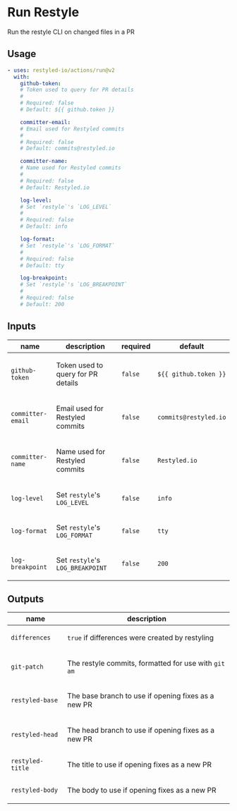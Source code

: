 # Run Restyle

Run the restyle CLI on changed files in a PR

<!-- action-docs-usage source="action.yml" project="restyled-io/actions/run" version="v2" -->

## Usage

```yaml
- uses: restyled-io/actions/run@v2
  with:
    github-token:
    # Token used to query for PR details
    #
    # Required: false
    # Default: ${{ github.token }}

    committer-email:
    # Email used for Restyled commits
    #
    # Required: false
    # Default: commits@restyled.io

    committer-name:
    # Name used for Restyled commits
    #
    # Required: false
    # Default: Restyled.io

    log-level:
    # Set `restyle`'s `LOG_LEVEL`
    #
    # Required: false
    # Default: info

    log-format:
    # Set `restyle`'s `LOG_FORMAT`
    #
    # Required: false
    # Default: tty

    log-breakpoint:
    # Set `restyle`'s `LOG_BREAKPOINT`
    #
    # Required: false
    # Default: 200
```

<!-- action-docs-usage source="action.yml" project="restyled-io/actions/run" version="v2" -->

<!-- action-docs-inputs source="action.yml" -->

## Inputs

| name              | description                                                   | required | default               |
| ----------------- | ------------------------------------------------------------- | -------- | --------------------- |
| `github-token`    | <p>Token used to query for PR details</p>                     | `false`  | `${{ github.token }}` |
| `committer-email` | <p>Email used for Restyled commits</p>                        | `false`  | `commits@restyled.io` |
| `committer-name`  | <p>Name used for Restyled commits</p>                         | `false`  | `Restyled.io`         |
| `log-level`       | <p>Set <code>restyle</code>'s <code>LOG_LEVEL</code></p>      | `false`  | `info`                |
| `log-format`      | <p>Set <code>restyle</code>'s <code>LOG_FORMAT</code></p>     | `false`  | `tty`                 |
| `log-breakpoint`  | <p>Set <code>restyle</code>'s <code>LOG_BREAKPOINT</code></p> | `false`  | `200`                 |

<!-- action-docs-inputs source="action.yml" -->

<!-- action-docs-outputs source="action.yml" -->

## Outputs

| name             | description                                                            |
| ---------------- | ---------------------------------------------------------------------- |
| `differences`    | <p><code>true</code> if differences were created by restyling</p>      |
| `git-patch`      | <p>The restyle commits, formatted for use with <code>git am</code></p> |
| `restyled-base`  | <p>The base branch to use if opening fixes as a new PR</p>             |
| `restyled-head`  | <p>The head branch to use if opening fixes as a new PR </p>            |
| `restyled-title` | <p>The title to use if opening fixes as a new PR</p>                   |
| `restyled-body`  | <p>The body to use if opening fixes as a new PR</p>                    |

<!-- action-docs-outputs source="action.yml" -->
